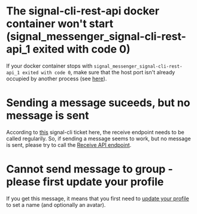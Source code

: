 # The signal-cli-rest-api docker container won't start (signal_messenger_signal-cli-rest-api_1 exited with code 0)

If your docker container stops with `signal_messenger_signal-cli-rest-api_1 exited with code 0`, make sure that the host port isn't already occupied by another process (see [here](https://github.com/bbernhard/signal-cli-rest-api/issues/2)).

# Sending a message suceeds, but no message is sent

According to [this](https://github.com/AsamK/signal-cli/issues/202) signal-cli ticket here, the receive endpoint needs to be called regularily. So, if sending a message seems to work, but no message is sent, please try to call the [Receive API endpoint](https://bbernhard.github.io/signal-cli-rest-api/#/Messages/get_v1_receive__number_). 

# Cannot send message to group - please first update your profile

If you get this message, it means that you first need to [update your profile](https://bbernhard.github.io/signal-cli-rest-api/#/Profiles/put_v1_profiles__number_) to set a name (and optionally an avatar). 
